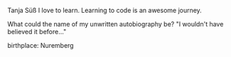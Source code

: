 Tanja Süß
I love to learn. Learning to code is an awesome journey.

What could the name of my unwritten autobiography be?  "I wouldn't have believed it before..."

birthplace: Nuremberg

